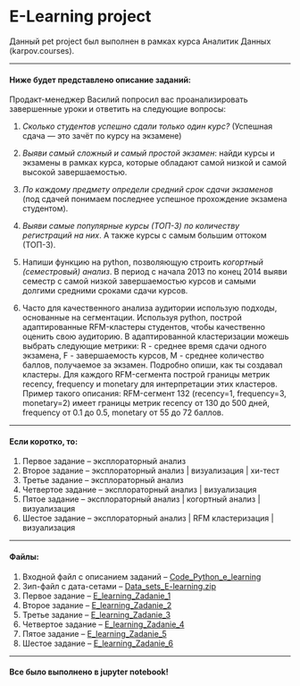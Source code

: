 # E-Learning project
Данный pet project был выполнен в рамках курса Аналитик Данных (karpov.courses).

--- 

#### Ниже будет представлено описание заданий: 

Продакт-менеджер Василий попросил вас проанализировать завершенные уроки и ответить на следующие вопросы:

1. *Сколько студентов успешно сдали только один курс?* (Успешная сдача — это зачёт по курсу на экзамене) 


2. *Выяви самый сложный и самый простой экзамен*: найди курсы и экзамены в рамках курса, которые обладают самой низкой и самой высокой завершаемостью. 


3. *По каждому предмету определи средний срок сдачи экзаменов* (под сдачей понимаем последнее успешное прохождение экзамена студентом). 


4. *Выяви самые популярные курсы (ТОП-3) по количеству регистраций на них*. А также курсы с самым большим оттоком (ТОП-3). 


5. Напиши функцию на python, позволяющую строить *когортный (семестровый) анализ*. В период с начала 2013 по конец 2014 выяви семестр с самой низкой завершаемостью курсов и самыми долгими средними сроками сдачи курсов.


6. Часто для качественного анализа аудитории использую подходы, основанные на сегментации. Используя python, построй адаптированные RFM-кластеры студентов, чтобы качественно оценить свою аудиторию. В адаптированной кластеризации можешь выбрать следующие метрики: R - среднее время сдачи одного экзамена, F - завершаемость курсов, M - среднее количество баллов, получаемое за экзамен. Подробно опиши, как ты создавал кластеры. Для каждого RFM-сегмента построй границы метрик recency, frequency и monetary для интерпретации этих кластеров. Пример такого описания: RFM-сегмент 132 (recency=1, frequency=3, monetary=2) имеет границы метрик recency от 130 до 500 дней, frequency от 0.1 до 0.5, monetary от 55 до 72 баллов.


--- 

#### Если коротко, то:

1. Первое задание – эксплораторный анализ 
2. Второе задание – эксплораторный анализ | визуализация | хи-тест 
3. Третье задание – эксплораторный анализ 
4. Четвертое задание – эксплораторный анализ | визуализация
5. Пятое задание – эксплораторный анализ | когортный анализ | визуализация
6. Шестое задание – эксплораторный анализ | RFM кластеризация | визуализация

---

#### Файлы:

1. Входной файл с описанием заданий – <a href="https://github.com/vladank99/E-Learning/blob/main/Code_Python_e_learning.ipynb">Code_Python_e_learning</a> 
2. Зип-файл с дата-сетами – <a href="https://github.com/vladank99/E-Learning/blob/main/Data_sets_E-learning.zip">Data_sets_E-learning.zip</a>
3. Первое задание – <a href="https://github.com/vladank99/E-Learning/blob/main/E_learning_Zadanie_1.ipynb">E_learning_Zadanie_1</a>
5. Второе задание – <a href="https://github.com/vladank99/E-Learning/blob/main/E_learning_Zadanie_2.ipynb">E_learning_Zadanie_2</a> 
6. Третье задание – <a href="https://github.com/vladank99/E-Learning/blob/main/E_learning_Zadanie_3.ipynb">E_learning_Zadanie_3</a> 
7. Четвертое задание – <a href="https://github.com/vladank99/E-Learning/blob/main/E_learning_Zadanie_4.ipynb">E_learning_Zadanie_4</a> 
8. Пятое задание – <a href="https://github.com/vladank99/E-Learning/blob/main/E_learning_Zadanie_5.ipynb">E_learning_Zadanie_5</a> 
9. Шестое задание – <a href="https://github.com/vladank99/E-Learning/blob/main/E_learning_Zadanie_6.ipynb">E_learning_Zadanie_6</a> 

--- 

#### Все было выполнено в jupyter notebook!

